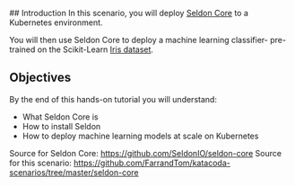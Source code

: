 ## Introduction
In this scenario, you will deploy [Seldon Core](https://docs.seldon.io/projects/seldon-core/en/v1.1.0/) to a Kubernetes environment. 

You will then use Seldon Core to deploy a machine learning classifier- pre-trained on the Scikit-Learn [Iris dataset](https://scikit-learn.org/stable/auto_examples/datasets/plot_iris_dataset.html).

## Objectives
By the end of this hands-on tutorial you will understand: 
- What Seldon Core is
- How to install Seldon
- How to deploy machine learning models at scale on Kubernetes

Source for Seldon Core: https://github.com/SeldonIO/seldon-core
Source for this scenario: https://github.com/FarrandTom/katacoda-scenarios/tree/master/seldon-core